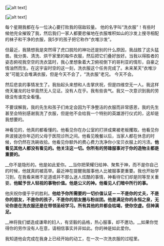 
[![alt text](https://drive.google.com/uc?id=0B0dXjtGzIf3pLUxpcnpBbzduSU0)]

[![alt text](https://drive.google.com/uc?id=0B0dXjtGzIf3pNWJTbDdCZEdJQTg)]

每个星期我都在与一位决心要打败我的宿敌较量。 他的名字叫“洗衣服”！有些时候他完全摧毁了我，然后我们一家人都要悲催地在衣服堆积如山的沙发上搜寻相配的袜子和干净的衣服，我5岁的孩子把它称作“衣堆沙发”。

但最近，我猜想我是突然得了虎口脱险的神功还是别的什么原因，我战胜了这头猛兽。我分类、清洗、烘干家里的每件衣服，然后把它们叠好放好。当我以得胜者的姿态俯视我空空的洗衣篮时，我心里想象着大卫俯视倒下的哥利亚的情形，自豪之情油然而生。在这宇宙时空的这一刻，洗衣服这个任务完成了。未来某天“衣堆沙发”可能又会堆满衣服，但是今天不会了，“洗衣服”老兄。 今天不会。

然后悲哀的事情发生了。我抬起头来想和人击掌庆祝，但是四维空无一人。我这样倚天屠龙的壮举竟然无人见证。没有人在乎。我有些丧气。我又一次意识到我的劳碌没有谁完全看懂。

不要误解我，我的先生和孩子们肯定会因为干净整洁的衣服而非常感恩，我的先生甚至会特别感谢我洗了衣服，但是他不会给我一个特别的英雄游行仪式的，这却是我想要的。

神看见的，他真的都看懂的。他看见你在办公室的打拼成果被老板攫取。他看见你奔波接送你年迈的父母于医院诊所之间。他看见晚餐以后，当家人都在休息的时候，你仍然在洗碗收拾。他看见你额外的费心费力洗净你小宝贝衣服上的污渍。__他看见其他人都没有看见的。他关注这一切。你所有的劳碌服事对于你的造物主都是重要的。__

__你不是隐形的。他是如此爱你。__当你把荣耀归给神、聚焦于神，而不是你自己的时候，他就真的被高举。最近神在提醒我服事他人比被服事更重要。我也开始学习到，在我看来微不足道或并不那么迷人炫酷的事情，神看待它们却是同等至关重要。__他赋予世人轻视的事物价值。他是公义的神。他看见人们暗中所行的事。__

他庆祝你傻乎乎的胜利。__他给予你所需要的一切价值认证－－不是你的丈夫，不是你的朋友，不是你的孩子，不是你的朋友圈与粉丝团。他是满足你的永恒之泉，无论你是在洗衣服还是在带领圣经学习。所有其他的井都会枯竭，使你空虚。但神满足。__

__神将我们塑造成谦卑的妇人，有坚毅的品格，热心服事，却不邀功。__如果你觉得你的劳作没有人在意，请相信事实并非如此。你的神是如此爱你。

我知道他会完成在我身上已经开始的动工，在一次一次洗衣服的过程里。
